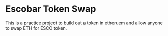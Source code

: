 # Escobar Token Swap

This is a practice project to build out a token in etheruem and allow anyone to swap ETH for ESCO token.

